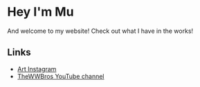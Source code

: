 # Hey I'm Mu

And welcome to my website! Check out what I have in the works!

## Links
* [Art Instagram](https://www.instagram.com/astroblackplanet/)
* [TheWWBros YouTube channel](https://www.youtube.com/channel/UCaC_CexSqC2md9-CK9jYEhw)
